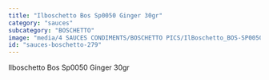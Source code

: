 ```yaml
---
title: "Ilboschetto Bos Sp0050 Ginger 30gr"
category: "sauces"
subcategory: "BOSCHETTO"
image: "media/4 SAUCES CONDIMENTS/BOSCHETTO PICS/IlBoschetto_BOS-SP0050 Ginger 30gr.png"
id: "sauces-boschetto-279"
---
```


Ilboschetto Bos Sp0050 Ginger 30gr
